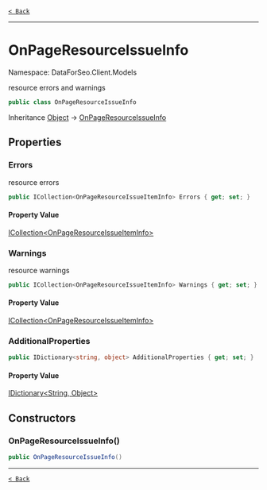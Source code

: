 [`< Back`](./)

---

# OnPageResourceIssueInfo

Namespace: DataForSeo.Client.Models

resource errors and warnings

```csharp
public class OnPageResourceIssueInfo
```

Inheritance [Object](https://docs.microsoft.com/en-us/dotnet/api/system.object) → [OnPageResourceIssueInfo](./dataforseo.client.models.onpageresourceissueinfo)

## Properties

### **Errors**

resource errors

```csharp
public ICollection<OnPageResourceIssueItemInfo> Errors { get; set; }
```

#### Property Value

[ICollection&lt;OnPageResourceIssueItemInfo&gt;](./dataforseo.client.models.onpageresourceissueiteminfo)<br>

### **Warnings**

resource warnings

```csharp
public ICollection<OnPageResourceIssueItemInfo> Warnings { get; set; }
```

#### Property Value

[ICollection&lt;OnPageResourceIssueItemInfo&gt;](./dataforseo.client.models.onpageresourceissueiteminfo)<br>

### **AdditionalProperties**

```csharp
public IDictionary<string, object> AdditionalProperties { get; set; }
```

#### Property Value

[IDictionary&lt;String, Object&gt;](https://docs.microsoft.com/en-us/dotnet/api/system.collections.generic.idictionary-2)<br>

## Constructors

### **OnPageResourceIssueInfo()**

```csharp
public OnPageResourceIssueInfo()
```

---

[`< Back`](./)
